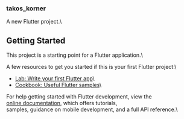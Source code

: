 ### takos_korner

A new Flutter project.\

## Getting Started

This project is a starting point for a Flutter application.\

A few resources to get you started if this is your first Flutter project:\

- [Lab: Write your first Flutter app](https://docs.flutter.dev/get-started/codelab)\
- [Cookbook: Useful Flutter samples](https://docs.flutter.dev/cookbook)\

For help getting started with Flutter development, view the\
[online documentation](https://docs.flutter.dev/), which offers tutorials,\
samples, guidance on mobile development, and a full API reference.\